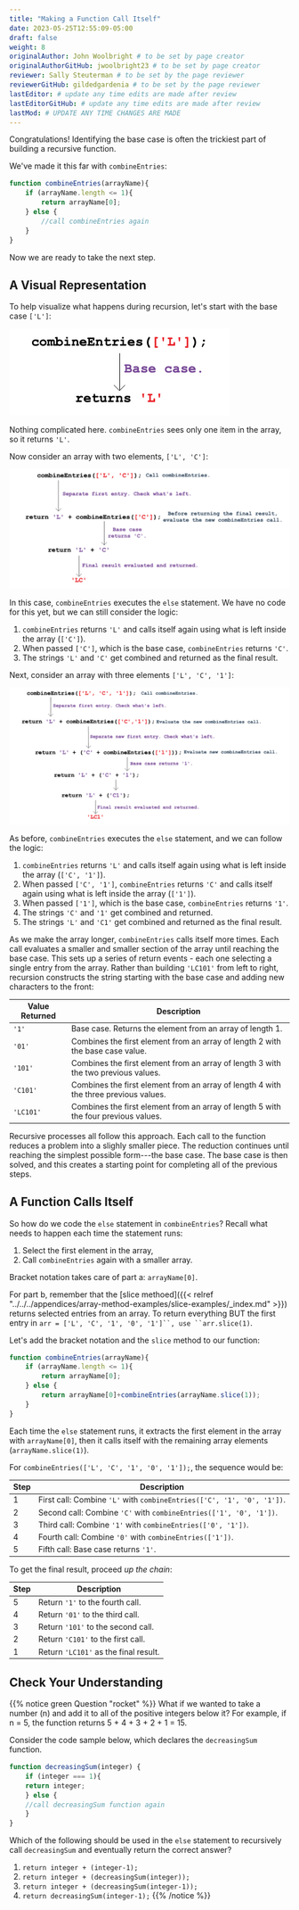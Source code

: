 ```yaml
---
title: "Making a Function Call Itself"
date: 2023-05-25T12:55:09-05:00
draft: false
weight: 8
originalAuthor: John Woolbright # to be set by page creator
originalAuthorGitHub: jwoolbright23 # to be set by page creator
reviewer: Sally Steuterman # to be set by the page reviewer
reviewerGitHub: gildedgardenia # to be set by the page reviewer
lastEditor: # update any time edits are made after review
lastEditorGitHub: # update any time edits are made after review
lastMod: # UPDATE ANY TIME CHANGES ARE MADE
---
```


Congratulations! Identifying the base case is often the trickiest part of building a recursive function.

We've made it this far with `combineEntries`:

```javascript
function combineEntries(arrayName){
    if (arrayName.length <= 1){
        return arrayName[0];
    } else {
        //call combineEntries again
    }
}
```

Now we are ready to take the next step.

## A Visual Representation

To help visualize what happens during recursion, let's start with the base case
`['L']`:

![Visual representation for the base case.](pictures/base-case-recursion.png?classes=border)

Nothing complicated here.  `combineEntries` sees only one item in the array,
so it returns `'L'`.

Now consider an array with two elements, `['L', 'C']`:

![Visual representation for the second-easiest case.](pictures/second-case-recursion.png?classes=border)

In this case, `combineEntries` executes the `else` statement. We have no
code for this yet, but we can still consider the logic:

1. `combineEntries` returns `'L'` and calls itself again using what is left inside the array (`['C']`).
1. When passed `['C']`, which is the base case, `combineEntries` returns `'C'`.
1. The strings `'L'` and `'C'` get combined and returned as the final result.

Next, consider an array with three elements `['L', 'C', '1']`:

![Visual representation for the third-easiest case.](pictures/third-case-recursion.png?classes=border)

As before, `combineEntries` executes the `else` statement, and we can
follow the logic:

1. `combineEntries` returns `'L'` and calls itself again using what is left inside the array (``['C', '1']``).
1. When passed `['C', '1']`, `combineEntries` returns `'C'` and calls itself again using what is left inside the array (`['1']`).
1. When passed `['1']`, which is the base case, `combineEntries` returns `'1'`.
1. The strings `'C'` and `'1'` get combined and returned.
1. The strings `'L'` and `'C1'` get combined and returned as the final result.

As we make the array longer, `combineEntries` calls itself more times. Each
call evaluates a smaller and smaller section of the array until reaching the
base case. This sets up a series of return events - each one selecting a
single entry from the array. Rather than building `'LC101'` from left to
right, recursion constructs the string starting with the base case and
adding new characters to the front:

| Value Returned | Description                                             |
|----------------|---------------------------------------------------------|
| `'1'`          | Base case. Returns the element from an array of length 1. |
| `'01'`         | Combines the first element from an array of length 2 with the base case value. |
| `'101'`        | Combines the first element from an array of length 3 with the two previous values. |
| `'C101'`       | Combines the first element from an array of length 4 with the three previous values. |
| `'LC101'`      | Combines the first element from an array of length 5 with the four previous values. |

Recursive processes all follow this approach. Each call to the function reduces
a problem into a slighly smaller piece. The reduction continues until reaching
the simplest possible form---the base case. The base case is then solved, and
this creates a starting point for completing all of the previous steps.

## A Function Calls Itself

So how do we code the `else` statement in `combineEntries`? Recall what
needs to happen each time the statement runs:

1. Select the first element in the array,
1. Call `combineEntries` again with a smaller array.

Bracket notation takes care of part a: `arrayName[0]`.

For part b, remember that the [slice methoed]({{< relref "../../../appendices/array-method-examples/slice-examples/_index.md" >}}) returns
selected entries from an array. To return everything BUT the first entry in
`arr = ['L', 'C', '1', '0', '1']``, use ``arr.slice(1)`.

Let's add the bracket notation and the ``slice`` method to our function:

```javascript
function combineEntries(arrayName){
    if (arrayName.length <= 1){
        return arrayName[0];
    } else {
        return arrayName[0]+combineEntries(arrayName.slice(1));
    }
}
```

Each time the `else` statement runs, it extracts the first element in the
array with `arrayName[0]`, then it calls itself with the remaining array
elements (`arrayName.slice(1)`).

For `combineEntries(['L', 'C', '1', '0', '1']);`, the sequence would be:

| Step | Description                                                 |
|------|-------------------------------------------------------------|
| 1    | First call: Combine `'L'` with `combineEntries(['C', '1', '0', '1'])`. |
| 2    | Second call: Combine `'C'` with `combineEntries(['1', '0', '1'])`. |
| 3    | Third call: Combine `'1'` with `combineEntries(['0', '1'])`. |
| 4    | Fourth call: Combine `'0'` with `combineEntries(['1'])`. |
| 5    | Fifth call: Base case returns `'1'`. |

To get the final result, proceed *up the chain*:

| Step | Description                 |
|------|-----------------------------|
| 5    | Return `'1'` to the fourth call. |
| 4    | Return `'01'` to the third call. |
| 3    | Return `'101'` to the second call. |
| 2    | Return `'C101'` to the first call. |
| 1    | Return `'LC101'` as the final result. |

## Check Your Understanding

{{% notice green Question "rocket" %}}
What if we wanted to take a number (n) and add it to all of the positive integers below it?
For example, if n = 5, the function returns 5 + 4 + 3 + 2 + 1 = 15.

Consider the code sample below, which declares the `decreasingSum` function.

```javascript
function decreasingSum(integer) {
    if (integer === 1){
    return integer;
    } else {
    //call decreasingSum function again
    }
}
```

Which of the following should be used in the `else` statement to recursively call `decreasingSum`
and eventually return the correct answer?

1. `return integer + (integer-1);`
1. `return integer + (decreasingSum(integer));`
1. `return integer + (decreasingSum(integer-1));`
1. `return decreasingSum(integer-1);`
{{% /notice %}}